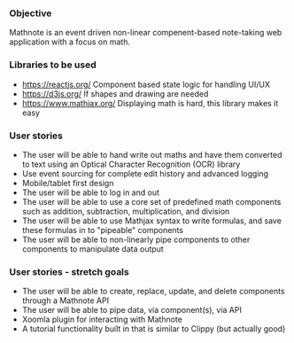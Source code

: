 ### Objective
Mathnote is an event driven non-linear compenent-based note-taking web application with a focus on math.

### Libraries to be used
- https://reactjs.org/ Component based state logic for handling UI/UX
- https://d3js.org/ If shapes and drawing are needed
- https://www.mathjax.org/ Displaying math is hard, this library makes it easy

### User stories
- The user will be able to hand write out maths and have them converted to text using an Optical Character Recognition (OCR) library
- Use event sourcing for complete edit history and advanced logging
- Mobile/tablet first design
- The user will be able to log in and out
- The user will be able to use a core set of predefined math components such as addition, subtraction, multiplication, and division
- The user will be able to use Mathjax syntax to write formulas, and save these formulas in to "pipeable" components
- The user will be able to non-linearly pipe components to other components to manipulate data output

### User stories - stretch goals
- The user will be able to create, replace, update, and delete components through a Mathnote API
- The user will be able to pipe data, via component(s), via API
- Xoomla plugin for interacting with Mathnote
- A tutorial functionality built in that is similar to Clippy (but actually good)
